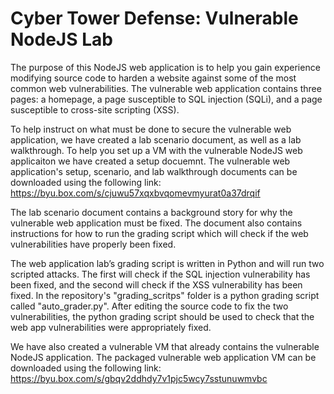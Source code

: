 # Cyber Tower Defense: Vulnerable NodeJS Lab
The purpose of this NodeJS web application is to help you gain experience modifying source code to harden a website against some of the most common web vulnerabilities.  The vulnerable web application contains three pages: a homepage, a page susceptible to SQL injection (SQLi), and a page susceptible to cross-site scripting (XSS).  


To help instruct on what must be done to secure the vulnerable web application, we have created a lab scenario document, as well as a lab walkthrough.  To help you set up a VM with the vulnerable NodeJS web applicaiton we have created a setup docuemnt.  The vulnerable web application's setup, scenario, and lab walkthrough documents can be downloaded using the following link: 
https://byu.box.com/s/cjuwu57xqxbvqomevmyurat0a37drqif 


The lab scenario document contains a background story for why the vulnerable web application must be fixed.  The document also contains instructions for how to run the grading script which will check if the web vulnerabilities have properly been fixed.  


The web application lab’s grading script is written in Python and will run two scripted attacks.  The first will check if the SQL injection vulnerability has been fixed, and the second will check if the XSS vulnerability has been fixed.  In the repository's "grading_scritps" folder is a python grading script called "auto_grader.py".  After editing the source code to fix the two vulnerabilities, the python grading script should be used to check that the web app vulnerabilities were appropriately fixed.


We have also created a vulnerable VM that already contains the vulnerable NodeJS application.  The packaged vulnerable web application VM can be downloaded using the following link: 
https://byu.box.com/s/gbqv2ddhdy7v1pjc5wcy7sstunuwmvbc  

